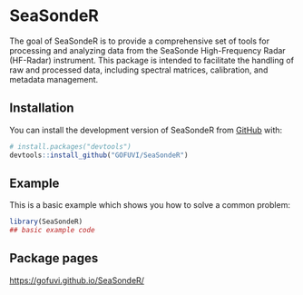 
# SeaSondeR

<!-- badges: start -->
<!-- badges: end -->

The goal of SeaSondeR is to provide a comprehensive set of tools for processing and analyzing data 
    from the SeaSonde High-Frequency Radar (HF-Radar) instrument. This package is intended to 
    facilitate the handling of raw and processed data, including spectral matrices, calibration, 
    and metadata management.


## Installation

You can install the development version of SeaSondeR from [GitHub](https://github.com/) with:

``` r
# install.packages("devtools")
devtools::install_github("GOFUVI/SeaSondeR")
```

## Example

This is a basic example which shows you how to solve a common problem:

``` r
library(SeaSondeR)
## basic example code
```

## Package pages

https://gofuvi.github.io/SeaSondeR/

